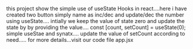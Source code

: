this project show the simple use of useState Hooks in react....here i have created two button simply name as inc/dec and update/dec the number using useState....
intially we keep the value of state zero and update the state by  by providing the value....
const [count, setCount] = useState(0); simple useStae and synatx....
update the value of setCount according to need.....
for more details...visit our code file app.jsx